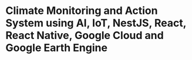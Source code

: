 # Climate Monitoring and Action System using AI, IoT, NestJS, React, React Native, Google Cloud and Google Earth Engine
